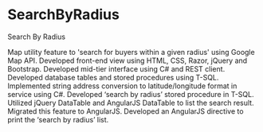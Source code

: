 # SearchByRadius
Search By Radius

Map utility feature to 'search for buyers within a given radius' using Google Map API. Developed front-end view using HTML, CSS, Razor, jQuery and Bootstrap. Developed mid-tier interface using C# and REST client. Developed database tables and stored procedures using T-SQL. Implemented string address conversion to latitude/longitude format in service using C#. Developed ‘search by radius’ stored procedure in T-SQL. Utilized jQuery DataTable and AngularJS DataTable to list the search result. Migrated this feature to AngularJS. Developed an AngularJS directive to print the ‘search by radius’ list.
